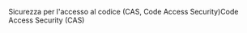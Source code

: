 <span data-ttu-id="d5836-101">Sicurezza per l'accesso al codice (CAS, Code Access Security)</span><span class="sxs-lookup"><span data-stu-id="d5836-101">Code Access Security (CAS)</span></span>